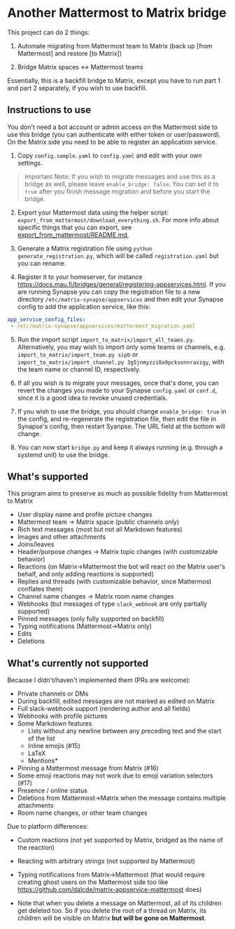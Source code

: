 # Another Mattermost to Matrix bridge

This project can do 2 things:

1. Automate migrating from Mattermost team to Matrix (back up [from Mattermost] and restore [to Matrix])

2. Bridge Matrix spaces <-> Mattermost teams

Essentially, this is a backfill bridge to Matrix, except you have to run part 1 and part 2 separately, if you wish to use backfill.

## Instructions to use

You don't need a bot account or admin access on the Mattermost side to use this bridge (you can authenticate with either token or user/password). On the Matrix side you need to be able to register an application service.

1. Copy `config.sample.yaml` to `config.yaml` and edit with your own settings.

> Important Note: If you wish to migrate messages and use this as a bridge as well, please leave `enable_bridge: false`. You can set it to `true` after you finish message migration and before you start the bridge.

2. Export your Mattermost data using the helper script: `export_from_mattermost/download_everything.sh`. For more info about specific things that you can export, see [export_from_mattermost/README.md](export_from_mattermost/README.md), 

3. Generate a Matrix registration file using `python generate_registration.py`, which will be called `registration.yaml` but you can rename.

4. Register it to your homeserver, for instance <https://docs.mau.fi/bridges/general/registering-appservices.html>. If you are running Synapse you can copy the registration file to a new directory `/etc/matrix-synapse/appservices` and then edit your Synapse config to add the application service, like this:

```yaml
app_service_config_files:
 - /etc/matrix-synapse/appservices/mattermost_migration.yaml
```

5. Run the import script `import_to_matrix/import_all_teams.py`. Alternatively, you may wish to import only some teams or channels, e.g. `import_to_matrix/import_team.py sipb` or `import_to_matrix/import_channel.py 3g5jnmyzzi8a9pcksonnraxzgy`, with the team name or channel ID, respectively.

6. If all you wish is to migrate your messages, once that's done, you can revert the changes you made to your Synapse `config.yaml` or `conf.d`, since it is a good idea to revoke unused credentials.

7. If you wish to use the bridge, you should change `enable_bridge: true` in the config, and re-regenerate the registration file, then edit the file in Synapse's config, then restart Syanpse. The URL field at the bottom will change.

8. You can now start `bridge.py` and keep it always running (e.g. through a systemd unit) to use the bridge.

## What's supported

This program aims to preserve as much as possible fidelity from Mattermost to Matrix

* User display name and profile picture changes 
* Mattermost team -> Matrix space (public channels only)
* Rich text messages (most but not all Markdown features)
* Images and other attachments
* Joins/leaves
* Header/purpose changes -> Matrix topic changes (with customizable behavior)
* Reactions (on Matrix->Mattermost the bot will react on the Matrix user's behalf, and only adding reactions is supported)
* Replies and threads (with customizable behavior, since Mattermost conflates them)
* Channel name changes -> Matrix room name changes
* Webhooks (but messages of type `slack_webhook` are only partially supported)
* Pinned messages (only fully supported on backfill)
* Typing notifications (Mattermost->Matrix only)
* Edits
* Deletions

## What's currently not supported

Because I didn't/haven't implemented them (PRs are welcome):

* Private channels or DMs
* During backfill, edited messages are not marked as edited on Matrix
* Full slack-webhook support (rendering author and all fields)
* Webhooks with profile pictures
* Some Markdown features
    * Lists without any newline between any preceding text and the start of the list
    * Inline emojis (#15)
    * LaTeX
    * Mentions*
* Pinning a Mattermost message from Matrix (#16)
* Some emoji reactions may not work due to emoji variation selectors (#17)
* Presence / online status
* Deletions from Mattermost->Matrix when the message contains multiple attachments
* Room name changes, or other team changes

Due to platform differences:

* Custom reactions (not yet supported by Matrix, bridged as the name of the reaction)
* Reacting with arbitrary strings (not supported by Mattermost)
* Typing notifications from Matrix->Mattermost (that would require creating ghost users on the Mattermost side too like https://github.com/dalcde/matrix-appservice-mattermost does)

* Note that when you delete a message on Mattermost, all of its children get deleted too. So if you delete the root of a thread on Matrix, its children will be visible on Matrix **but will be gone on Mattermost**.